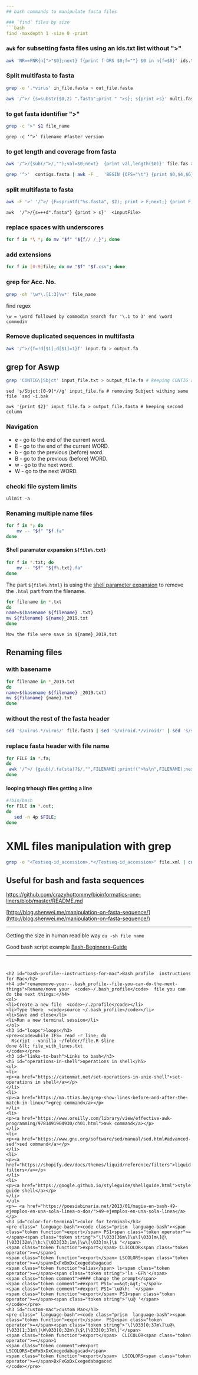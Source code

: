 ```yaml
---
## bash commands to manipulate fasta files

### `find` files by size
```bash 
find -maxdepth 1 -size 0 -print
```

### `awk` for subsetting fasta files using an ids.txt list without ">"
```bash
awk 'NR==FNR{n[">"$0];next} f{print f ORS $0;f=""} $0 in n{f=$0}' ids.txt contig_sequences.fa > output.fa
```
### Split multifasta to fasta
```bash
grep -o '.*virus' in_file.fasta > out_file.fasta

```
```bash
awk '/^>/ {s=substr($0,2) ".fasta";print " ">s}; s{print >s}' multi.fasta
```


### to get fasta identifier ">"
```bash
grep -c ">" $1 file_name
```
```
grep -c ‘^>’ filename #faster version
```
### to get length and coverage from fasta
```bash
awk '/^>/{sub(/^>/,"");val=$0;next}  {print val,length($0)}' file.fas > lenghts.txt
```

```bash
grep '^>'  contigs.fasta | awk -F _  'BEGIN {OFS="\t"} {print $0,$4,$6}' | more
```

### split multifasta to fasta
```bash
awk -F '>' '/^>/ {F=sprintf("%s.fasta", $2); print > F;next;} {print F; close(F)}' < FASTAFILE.fa
```
```
awk  '/^>/{s=++d".fasta"} {print > s}'  <inputFile>
```
### replace spaces with underscores
```bash
for f in *\ *; do mv "$f" "${f// /_}"; done
```

### add extensions
```bash
for f in [0-9]file; do mv "$f" "$f.csv"; done
```

### grep for Acc. No. 
```bash
grep -oh '\w*\.[1:3]\w*' file_name
```
find regex 
```
\w = \word followed by commodin search for '\.1 to 3' end \word commodin 
```
### Remove duplicated sequences in multifasta
```bash
awk '/^>/{f=!d[$1];d[$1]=1}f' input.fa > output.fa
```

## grep for Aswp
```bash 
grep 'CONTIG\|Sbjct' input_file.txt > output_file.fa # keeping CONTIG and sequence

``` 

```
sed 's/Sbjct:[0-9]*//g' input_file.fa # removing Subject withing same file `sed -i.bak

``` 

```
awk '{print $2}' input_file.fa > output_file.fasta # keeping second column
``` 


### Navigation
 * e - go to the end of the current word.
 * E - go to the end of the current WORD.
 * b - go to the previous (before) word.
 * B - go to the previous (before) WORD.
 * w - go to the next word.
 * W - go to the next WORD.


### checki file system limits
```
ulimit -a
```

### Renaming multiple name files 
```bash
for f in *; do 
    mv -- "$f" "$f.fa"
done
```

#### Shell paramater expansion  `${file%.txt}` 
```bash
for f in *.txt; do 
    mv -- "$f" "${f%.txt}.fa"
done
```
The part `${file%.html}` is using the [shell parameter expansion](https://www.gnu.org/software/bash/manual/html_node/Shell-Parameter-Expansion.html) to remove the `.html` part from the filename.

```bash
for filename in *.txt
do
name=$(basename ${filename} .txt}
mv ${filename} ${name}_2019.txt
done
```
``Now the file were save in ${name}_2019.txt``

## Renaming files 
### with basename 
```bash
for filename in *_2019.txt
do
name=$(basename ${filename} _2019.txt)
mv ${filaname} {name}.txt
done
```
### without the rest of the fasta header
```bash
sed 's/virus.*/virus/' file.fasta | sed 's/viroid.*/viroid/' | sed 's/satellite.*/satellite/' > output_file.fasta
```
### replace fasta header with file name
```bash
for FILE in *.fa;
do
 awk '/^>/ {gsub(/.fa(sta)?$/,"",FILENAME);printf(">%s\n",FILENAME);next;} {print}' $FILE > outdir/changed_${FILE}
done
```

#### looping trhough files getting a line
```bash
#!bin/bash
for FILE in *.out;
do
   sed -n 4p $FILE;
done
```

# XML files manipulation with grep 
```bash 
grep -o "<Textseq-id_accession>.*</Textseq-id_accession>" file.xml | cut -d ">" -f 2 | cut -d "<" -f 1
```


## Useful for bash and fasta sequences
https://github.com/crazyhottommy/bioinformatics-one-liners/blob/master/README.md

[http://blog.shenwei.me/manipulation-on-fasta-sequence/](http://blog.shenwei.me/manipulation-on-fasta-sequence/)

-----
Getting the size in human readible way
`du -sh file name`

Good bash script example
[Bash-Beginners-Guide](https://www.tldp.org/LDP/Bash-Beginners-Guide/html/sect_01_05.html)


---
```


<h2 id="bash-profile--instructions-for-mac">Bash profile  instructions for Mac</h2>
<h4 id="renamemove-your--.bash_profile--file-you-can-do-the-next-things">Rename/move your  <code>~/.bash_profile</code>  file you can do the next things:</h4>
<ol>
<li>Create a new file  <code>~/.zprofile</code></li>
<li>Type there  <code>source ~/.bash_profile</code></li>
<li>Save and close</li>
<li>Run a new terminal session</li>
</ol>
<h3 id="loops">loops</h3>
<pre><code>while IFS= read -r line; do
  Rscript --vanilla ~/folder/file.R $line
done &lt; file_with_lines.txt
</code></pre>
<h3 id="links-to-bash">Links to bash</h3>
<h5 id="operations-in-shell">operations in shell</h5>
<ul>
<li>
<p><a href="https://catonmat.net/set-operations-in-unix-shell">set-operations in shell</a></p>
</li>
<li>
<p><a href="https://ma.ttias.be/grep-show-lines-before-and-after-the-match-in-linux/">grep command</a></p>
</li>
<li>
<p><a href="https://www.oreilly.com/library/view/effective-awk-programming/9781491904930/ch01.html">awk command</a></p>
</li>
<li>
<p><a href="https://www.gnu.org/software/sed/manual/sed.html#advanced-sed">sed command</a></p>
</li>
<li>
<p><a href="https://shopify.dev/docs/themes/liquid/reference/filters">liquid filters</a></p>
</li>
<li>
<p><a href="https://google.github.io/styleguide/shellguide.html">style guide shell</a></p>
</li>
</ul>
<p>– <a href="https://poesiabinaria.net/2013/01/magia-en-bash-49-ejemplos-en-una-sola-linea-o-dos/">49-ejemplos-en-una-sola-linea</a></p>
<h3 id="color-for-terminal">color for terminal</h3>
<pre class=" language-bash"><code class="prism  language-bash"><span class="token function">export</span> PS1<span class="token operator">=</span><span class="token string">"\[\033[36m\]\u\[\033[m\]@\[\033[32m\]\h:\[\033[33;1m\]\w\[\033[m\]\$ "</span>
<span class="token function">export</span> CLICOLOR<span class="token operator">=</span>1
<span class="token function">export</span> LSCOLORS<span class="token operator">=</span>ExFxBxDxCxegedabagacad
<span class="token function">alias</span> ls<span class="token operator">=</span><span class="token string">'ls -GFh'</span>
<span class="token comment">#### change the prompt</span>
<span class="token comment">#export PS1='==&gt;&gt;'</span>
<span class="token comment">#export PS1='\u@\h: '</span>
<span class="token function">export</span> PS1<span class="token operator">=</span><span class="token string">'\u@ '</span>
</code></pre>
<h3 id="custom-mac">custom Mac</h3>
<pre class=" language-bash"><code class="prism  language-bash"><span class="token function">export</span>  PS1<span class="token operator">=</span><span class="token string">'\[\033[0;37m\]\u@\[\033[1;31m\]\W\033[0;32m\]\$\[\033[0;37m\]'</span>
<span class="token function">export</span>  CLICOLOR<span class="token operator">=</span>1
<span class="token comment">#export LSCOLORS=ExFxBxDxCxegedabagacad</span>
<span class="token function">export</span>  LSCOLORS<span class="token operator">=</span>BxFxGxDxCxegedabagaced
</code></pre>

